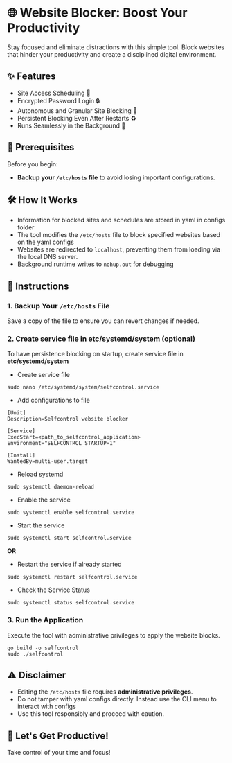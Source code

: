 # 🌐 Website Blocker: Boost Your Productivity

Stay focused and eliminate distractions with this simple tool. Block websites that hinder your productivity and create a disciplined digital environment.

## ✨ Features

- Site Access Scheduling 📅
- Encrypted Password Login 🔒
- Autonomous and Granular Site Blocking 🛑
- Persistent Blocking Even After Restarts ♻️
- Runs Seamlessly in the Background 🚀

## 🚨 Prerequisites

Before you begin:

- **Backup your `/etc/hosts` file** to avoid losing important configurations.

## 🛠️ How It Works

- Information for blocked sites and schedules are stored in yaml in configs folder
- The tool modifies the `/etc/hosts` file to block specified websites based on the yaml configs
- Websites are redirected to `localhost`, preventing them from loading via the local DNS server.
- Background runtime writes to `nohup.out` for debugging

## 📖 Instructions

### 1. Backup Your `/etc/hosts` File

Save a copy of the file to ensure you can revert changes if needed.

### 2. Create service file in etc/systemd/system (optional)

To have persistence blocking on startup, create service file in **etc/systemd/system**

- Create service file

```
sudo nano /etc/systemd/system/selfcontrol.service
```

- Add configurations to file

```
[Unit]
Description=Selfcontrol website blocker

[Service]
ExecStart=<path_to_selfcontrol_application>
Environment="SELFCONTROL_STARTUP=1"

[Install]
WantedBy=multi-user.target
```

- Reload systemd

```
sudo systemctl daemon-reload
```

- Enable the service

```
sudo systemctl enable selfcontrol.service
```

- Start the service

```
sudo systemctl start selfcontrol.service
```

**OR**

- Restart the service if already started

```
sudo systemctl restart selfcontrol.service
```

- Check the Service Status

```
sudo systemctl status selfcontrol.service
```

### 3. Run the Application

Execute the tool with administrative privileges to apply the website blocks.

```
go build -o selfcontrol
sudo ./selfcontrol
```

## ⚠️ Disclaimer

- Editing the `/etc/hosts` file requires **administrative privileges**.
- Do not tamper with yaml configs directly. Instead use the CLI menu to interact with configs
- Use this tool responsibly and proceed with caution.

## 🚀 Let's Get Productive!

Take control of your time and focus!
